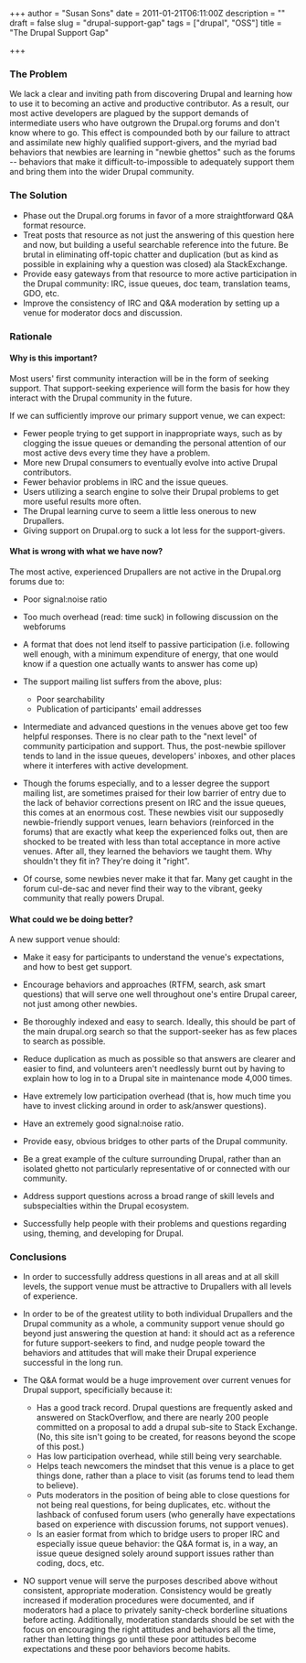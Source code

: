 +++
author = "Susan Sons"
date = 2011-01-21T06:11:00Z
description = ""
draft = false
slug = "drupal-support-gap"
tags = ["drupal", "OSS"]
title = "The Drupal Support Gap"

+++

### The Problem

We lack a clear and inviting path from discovering Drupal and learning how to use it to becoming an active and productive contributor. As a result, our most active developers are plagued by the support demands of intermediate users who have outgrown the Drupal.org forums and don't know where to go. This effect is compounded both by our failure to attract and assimilate new highly qualified support-givers, and the myriad bad behaviors that newbies are learning in "newbie ghettos" such as the forums -- behaviors that make it difficult-to-impossible to adequately support them and bring them into the wider Drupal community.

### The Solution

- Phase out the Drupal.org forums in favor of a more straightforward Q&A format resource.
- Treat posts that resource as not just the answering of this question here and now, but building a useful searchable reference into the future. Be brutal in eliminating off-topic chatter and duplication (but as kind as possible in explaining why a question was closed) ala StackExchange.
- Provide easy gateways from that resource to more active participation in the Drupal community: IRC, issue queues, doc team, translation teams, GDO, etc.
- Improve the consistency of IRC and Q&A moderation by setting up a venue for moderator docs and discussion.

### Rationale

#### Why is this important?
Most users' first community interaction will be in the form of seeking support. That support-seeking experience will form the basis for how they interact with the Drupal community in the future.

If we can sufficiently improve our primary support venue, we can expect:

- Fewer people trying to get support in inappropriate ways, such as by clogging the issue queues or demanding the personal attention of our most active devs every time they have a problem.
- More new Drupal consumers to eventually evolve into active Drupal contributors.
- Fewer behavior problems in IRC and the issue queues.
- Users utilizing a search engine to solve their Drupal problems to get more useful results more often.
- The Drupal learning curve to seem a little less onerous to new Drupallers.
- Giving support on Drupal.org to suck a lot less for the support-givers.

#### What is wrong with what we have now?
The most active, experienced Drupallers are not active in the Drupal.org forums due to:

- Poor signal:noise ratio
- Too much overhead (read: time suck) in following discussion on the webforums
- A format that does not lend itself to passive participation (i.e. following well enough, with a minimum expenditure of energy, that one would know if a question one actually wants to answer has come up)
- The support mailing list suffers from the above, plus:
  - Poor searchability
  - Publication of participants' email addresses
- Intermediate and advanced questions in the venues above get too few helpful responses. There is no clear path to the "next level" of community participation and support. Thus, the post-newbie spillover tends to land in the issue queues, developers' inboxes, and other places where it interferes with active development.

- Though the forums especially, and to a lesser degree the support mailing list, are sometimes praised for their low barrier of entry due to the lack of behavior corrections present on IRC and the issue queues, this comes at an enormous cost. These newbies visit our supposedly newbie-friendly support venues, learn behaviors (reinforced in the forums) that are exactly what keep the experienced folks out, then are shocked to be treated with less than total acceptance in more active venues. After all, they learned the behaviors we taught them. Why shouldn't they fit in? They're doing it "right".

- Of course, some newbies never make it that far. Many get caught in the forum cul-de-sac and never find their way to the vibrant, geeky community that really powers Drupal.

#### What could we be doing better?
A new support venue should:

- Make it easy for participants to understand the venue's expectations, and how to best get support.

- Encourage behaviors and approaches (RTFM, search, ask smart questions) that will serve one well throughout one's entire Drupal career, not just among other newbies.

- Be thoroughly indexed and easy to search. Ideally, this should be part of the main drupal.org search so that the support-seeker has as few places to search as possible.

- Reduce duplication as much as possible so that answers are clearer and easier to find, and volunteers aren't needlessly burnt out by having to explain how to log in to a Drupal site in maintenance mode 4,000 times.

- Have extremely low participation overhead (that is, how much time you have to invest clicking around in order to ask/answer questions).

- Have an extremely good signal:noise ratio.

- Provide easy, obvious bridges to other parts of the Drupal community.

- Be a great example of the culture surrounding Drupal, rather than an isolated ghetto not particularly representative of or connected with our community.

- Address support questions across a broad range of skill levels and subspecialties within the Drupal ecosystem.

- Successfully help people with their problems and questions regarding using, theming, and developing for Drupal.

### Conclusions
- In order to successfully address questions in all areas and at all skill levels, the support venue must be attractive to Drupallers with all levels of experience.

- In order to be of the greatest utility to both individual Drupallers and the Drupal community as a whole, a community support venue should go beyond just answering the question at hand: it should act as a reference for future support-seekers to find, and nudge people toward the behaviors and attitudes that will make their Drupal experience successful in the long run.

- The Q&A format would be a huge improvement over current venues for Drupal support, specificially because it:

  - Has a good track record. Drupal questions are frequently asked and answered on StackOverflow, and there are nearly 200 people committed on a proposal to add a drupal sub-site to Stack Exchange. (No, this site isn't going to be created, for reasons beyond the scope of this post.)
  - Has low participation overhead, while still being very searchable.
  - Helps teach newcomers the mindset that this venue is a place to get things done, rather than a place to visit (as forums tend to lead them to believe).
  - Puts moderators in the position of being able to close questions for not being real questions, for being duplicates, etc. without the lashback of confused forum users (who generally have expectations based on experience with discussion forums, not support venues).
  - Is an easier format from which to bridge users to proper IRC and especially issue queue behavior: the Q&A format is, in a way, an issue queue designed solely around support issues rather than coding, docs, etc.
- NO support venue will serve the purposes described above without consistent, appropriate moderation. Consistency would be greatly increased if moderation procedures were documented, and if moderators had a place to privately sanity-check borderline situations before acting. Additionally, moderation standards should be set with the focus on encouraging the right attitudes and behaviors all the time, rather than letting things go until these poor attitudes become expectations and these poor behaviors become habits.

